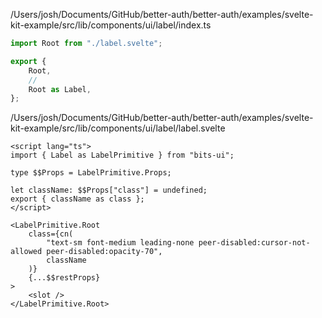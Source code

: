 /Users/josh/Documents/GitHub/better-auth/better-auth/examples/svelte-kit-example/src/lib/components/ui/label/index.ts
```typescript
import Root from "./label.svelte";

export {
	Root,
	//
	Root as Label,
};

```
/Users/josh/Documents/GitHub/better-auth/better-auth/examples/svelte-kit-example/src/lib/components/ui/label/label.svelte
```
<script lang="ts">
import { Label as LabelPrimitive } from "bits-ui";

type $$Props = LabelPrimitive.Props;

let className: $$Props["class"] = undefined;
export { className as class };
</script>

<LabelPrimitive.Root
	class={cn(
		"text-sm font-medium leading-none peer-disabled:cursor-not-allowed peer-disabled:opacity-70",
		className
	)}
	{...$$restProps}
>
	<slot />
</LabelPrimitive.Root>

```
